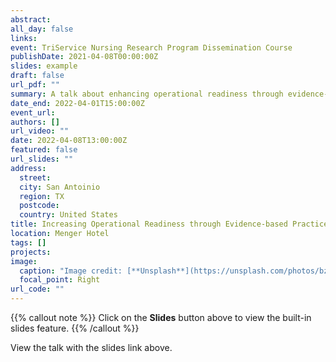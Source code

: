 ```yaml
---
abstract: 
all_day: false
links:
event: TriService Nursing Research Program Dissemination Course
publishDate: 2021-04-08T00:00:00Z
slides: example
draft: false
url_pdf: ""
summary: A talk about enhancing operational readiness through evidence-based practice
date_end: 2022-04-01T15:00:00Z
event_url: 
authors: []
url_video: ""
date: 2022-04-08T13:00:00Z
featured: false
url_slides: ""
address:
  street: 
  city: San Antoinio
  region: TX
  postcode: 
  country: United States
title: Increasing Operational Readiness through Evidence-based Practice
location: Menger Hotel
tags: []
projects:
image:
  caption: "Image credit: [**Unsplash**](https://unsplash.com/photos/bzdhc5b3Bxs)"
  focal_point: Right
url_code: ""
---
```


{{% callout note %}}
Click on the **Slides** button above to view the built-in slides feature.
{{% /callout %}}

View the talk with the slides link above.
